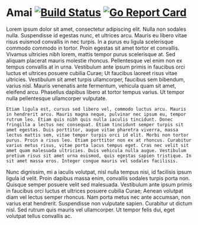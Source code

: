 # Amai [![Build Status](https://travis-ci.org/pdmp/amai.svg?branch=master)](https://travis-ci.org/pdmp/amai) [![Go Report Card](https://goreportcard.com/badge/github.com/pdmp/amai)](https://goreportcard.com/report/github.com/pdmp/amai)

Lorem ipsum dolor sit amet, consectetur adipiscing elit. Nulla non sodales nulla. Suspendisse id egestas nunc, et ultrices arcu. Mauris eu libero vitae risus euismod convallis in nec turpis. In a purus eu ligula scelerisque commodo commodo in tortor. Proin egestas sit amet tortor et convallis. Vivamus ultricies nibh lorem, mattis tempor purus scelerisque at. Sed aliquam placerat mauris molestie rhoncus. Pellentesque vel enim non ex tempus convallis at in urna. Vestibulum ante ipsum primis in faucibus orci luctus et ultrices posuere cubilia Curae; Ut faucibus laoreet risus vitae ultricies. Vestibulum sit amet turpis ullamcorper, faucibus sem bibendum, varius nisl. Mauris venenatis ante fermentum, vehicula quam sit amet, eleifend arcu. Phasellus dapibus libero at tortor tempus varius. Ut tempor nulla pellentesque ullamcorper vulputate.

```Etiam ligula est, cursus sed libero vel, commodo luctus arcu. Mauris in hendrerit arcu. Mauris magna neque, pulvinar nec ipsum eu, tempor rutrum leo. Etiam quis nibh quis nulla iaculis tincidunt. Donec fringilla a lectus nec consequat. Etiam tincidunt semper turpis sit amet egestas. Duis porttitor, augue vitae pharetra viverra, massa lectus mattis sem, vitae tempor turpis orci id elit. Morbi non tortor purus. Proin a risus leo. Etiam porttitor non ex at rhoncus. Curabitur varius metus risus, vitae porta lacus tempus eget. Cras nec velit sit amet quam malesuada ultricies. Duis vehicula nulla augue. Vestibulum pretium risus sit amet urna euismod, quis egestas sapien tristique. In sit amet massa eros. Integer congue mauris vel sodales facilisis.```

Nunc dignissim, mi a iaculis volutpat, nisl nulla tempus nisi, id facilisis ipsum ligula id velit. Proin dapibus massa enim, convallis sodales turpis porta non. Quisque semper posuere velit sed malesuada. Vestibulum ante ipsum primis in faucibus orci luctus et ultrices posuere cubilia Curae; Aenean volutpat diam vel lectus semper rhoncus. Nam porta metus nec ante accumsan, non varius erat hendrerit. Suspendisse non vulputate sapien. Curabitur ut dictum nisl. Sed rutrum quis mauris vel ullamcorper. Ut tempor felis dui, eget volutpat tellus convallis ac.

